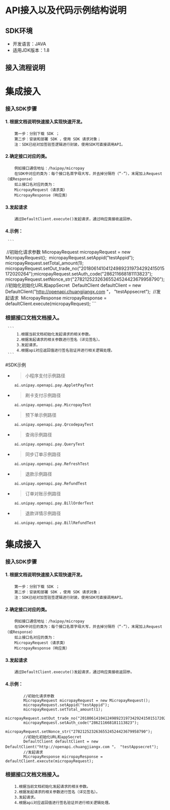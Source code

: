 # API接入以及代码示例结构说明 

## SDK环境

 * 开发语言：JAVA
 * 适用JDK版本：1.8
 
## 接入流程说明

# 集成接入
  
 ### 接入SDK步骤
  
  #### 1. 根据文档说明快速接入实现快速开发。
  
  ```
      第一步：分别下载 SDK ；
      第二步：安装和部署 SDK ，使用 SDK 请求对象；
      注：SDK已经对加签验签逻辑进行封装，使用SDK可直接调用API。
  ```
  
  #### 2.确定接口对应的类。
  
  ```
  ​    例如接口通信地址：/haipay/micropay
  ​    在SDK中对应的类为：每个接口名首字母大写，并去掉分隔符（“-”），末尾加上Request（或Response）
  ​    如上接口名对应的类为：
  ​    MicropayRequest（请求类）
  ​    MicropayResponse（响应类）
  ```
  
  #### 3.发起请求
  
  ```
      通过DefaultClient.execute()发起请求，通过响应类接收返回参。
  ```
  
  #### 4.示例：
  
     ```
  ​        //初始化请求参数
             MicropayRequest micropayRequest = new MicropayRequest();
  ​        micropayRequest.setAppid("testAppid");
  ​        micropayRequest.setTotal_amount(1);
  ​        micropayRequest.setOut_trade_no("201806141041249892319734292415015172020264");
  ​        micropayRequest.setAuth_code("286211668181113823");
  ​        micropayRequest.setNonce_str("27821252326365524524423679958790");
  ​        //初始化初始化URL和appSecret
  ​        DefaultClient defaultClient = new DefaultClient("http://openapi.chuangjiangx.com "， "testAppsecret");
  ​        //发起请求
  ​        MicropayResponse micropayResponse = defaultClient.execute(micropayRequest);
     ```
     
  ### 根据接口文档文档接入。
  
     ```
         1.根据当前文档初始化发起请求的相关参数。
         2.根据发起请求的相关参数进行签名（详见签名）。
         3.发起请求。
         4.根据api对应返回值进行签名验证并进行相关逻辑处理。
     ```
     
#SDK示例

* > 小程序支付示例路径
```
​    ai.unipay.openapi.pay.AppletPayTest
```
* >  刷卡支付示例路径
```
​    ai.unipay.openapi.pay.MicropayTest
```
* > 预下单示例路径
```
​    ai.unipay.openapi.pay.QrcodepayTest
```
* > 查询示例路径
```
​    ai.unipay.openapi.pay.QueryTest
```
* > 同步订单示例路径
```
​    ai.unipay.openapi.pay.RefreshTest
```
* > 退款示例路径
```
​    ai.unipay.openapi.pay.RefundTest
```
* > 订单对账示例路径
```
​    ai.unipay.openapi.pay.BillOrderTest
```
* > 退款详情示例路径 
```
​    ai.unipay.openapi.pay.BillRefundTest
```

# 集成接入

### 接入SDK步骤

#### 1. 根据文档说明快速接入实现快速开发。

```
    第一步：分别下载 SDK ；
    第二步：安装和部署 SDK ，使用 SDK 请求对象；
    注：SDK已经对加签验签逻辑进行封装，使用SDK可直接调用API。
```

#### 2.确定接口对应的类。

```
​    例如接口通信地址：/haipay/micropay
​    在SDK中对应的类为：每个接口名首字母大写，并去掉分隔符（“-”），末尾加上Request（或Response）
​    如上接口名对应的类为：
​    MicropayRequest（请求类）
​    MicropayResponse（响应类）
```

#### 3.发起请求

```
    通过DefaultClient.execute()发起请求，通过响应类接收返回参。
```

#### 4.示例：

   ```
​        //初始化请求参数
           MicropayRequest micropayRequest = new MicropayRequest();
​        micropayRequest.setAppid("testAppid");
​        micropayRequest.setTotal_amount(1);
​        micropayRequest.setOut_trade_no("201806141041249892319734292415015172020264");
​        micropayRequest.setAuth_code("286211668181113823");
​        micropayRequest.setNonce_str("27821252326365524524423679958790");
​        //初始化初始化URL和appSecret
​        DefaultClient defaultClient = new DefaultClient("http://openapi.chuangjiangx.com "， "testAppsecret");
​        //发起请求
​        MicropayResponse micropayResponse = defaultClient.execute(micropayRequest);
   ```
   
### 根据接口文档文档接入。

   ```
       1.根据当前文档初始化发起请求的相关参数。
       2.根据发起请求的相关参数进行签名（详见签名）。
       3.发起请求。
       4.根据api对应返回值进行签名验证并进行相关逻辑处理。
   ```